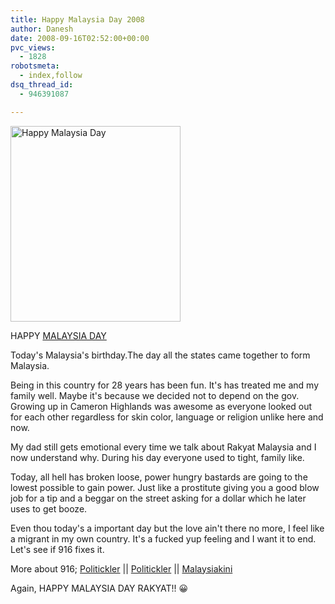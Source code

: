 ```yaml
---
title: Happy Malaysia Day 2008
author: Danesh
date: 2008-09-16T02:52:00+00:00
pvc_views:
  - 1828
robotsmeta:
  - index,follow
dsq_thread_id:
  - 946391087

---
```

[<img loading="lazy" src="http://farm4.static.flickr.com/3190/2860931523_9e1852f58b_o.jpg" alt="Happy Malaysia Day" width="272" height="313" />][1]

HAPPY [MALAYSIA DAY][2]

Today's Malaysia's birthday.The day all the states came together to form Malaysia.

Being in this country for 28 years has been fun. It's has treated me and my family well. Maybe it's because we decided not to depend on the gov. Growing up in Cameron Highlands was awesome as everyone looked out for each other regardless for skin color, language or religion unlike here and now.

My dad still gets emotional every time we talk about Rakyat Malaysia and I now understand why. During his day everyone used to tight, family like.

Today, all hell has broken loose, power hungry bastards are going to the lowest possible to gain power. Just like a prostitute giving you a good blow job for a tip and a beggar on the street asking for a dollar which he later uses to get booze.

Even thou today's a important day but the love ain't there no more, I feel like a migrant in my own country. It's a fucked yup feeling and I want it to end. Let's see if 916 fixes it.

More about 916; [Politickler][3] || [Politickler][4] || [Malaysiakini][5]

Again, HAPPY MALAYSIA DAY RAKYAT!! 😀

 [1]: http://www.flickr.com/photos/dannyportal/2860931523/ "Happy Malaysia Day by Danesh Manoharan, on Flickr"
 [2]: http://en.wikipedia.org/wiki/Malaysia_Day
 [3]: http://politickler.com/posts/pakatan-are-ready-2/
 [4]: http://politickler.com/posts/september-16-2008-gathering/
 [5]: http://www1.malaysiakini.com/news/89776